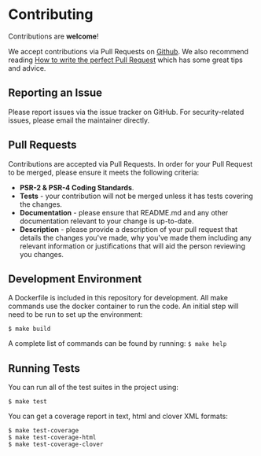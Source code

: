 # Contributing

Contributions are **welcome**!

We accept contributions via Pull Requests on [Github](https://github.com/graze/telnet-client). We also recommend reading [How to write the perfect Pull Request](https://github.com/blog/1943-how-to-write-the-perfect-pull-request) which has some great tips and advice.

## Reporting an Issue

Please report issues via the issue tracker on GitHub. For security-related issues, please email the maintainer directly.

## Pull Requests

Contributions are accepted via Pull Requests. In order for your Pull Request to be merged, please ensure it meets
the following criteria:

- **PSR-2 & PSR-4 Coding Standards**.
- **Tests** - your contribution will not be merged unless it has tests covering the changes.
- **Documentation** - please ensure that README.md and any other documentation relevant to your change is up-to-date.
- **Description** - please provide a description of your pull request that details the changes you've made, why you've
made them including any relevant information or justifications that will aid the person reviewing you changes.

## Development Environment

A Dockerfile is included in this repository for development. All make commands use the docker container to run the code.
An initial step will need to be run to set up the environment:

```shell
$ make build
```

A complete list of commands can be found by running: `$ make help`

## Running Tests

You can run all of the test suites in the project using:

```shell
$ make test
```

You can get a coverage report in text, html and clover XML formats:

```shell
$ make test-coverage
$ make test-coverage-html
$ make test-coverage-clover
```
